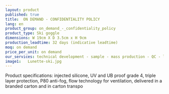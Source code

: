 ```yaml
---
layout: product
published: true
title:  ON DEMAND - CONFIDENTIALITY POLICY
lang: en
product_group: on_demand_-_confidentiality_policy
product_type: Ski goggle
dimensions: W 19cm X D 3.5cm x H 9cm
production_leadtime: 32 days (indicative leadtime)
moq: on demand
price_per_unit: on demand
our_services: technical development - sample - mass production - QC - logistic - shipping
image1:   Lunette-ski.jpg
---
```

Product specifications: injected silicone, UV and UB proof grade 4, triple layer protection, P80 anti-fog, flow technology for ventilation, delivered in a branded carton and in carton transpo


